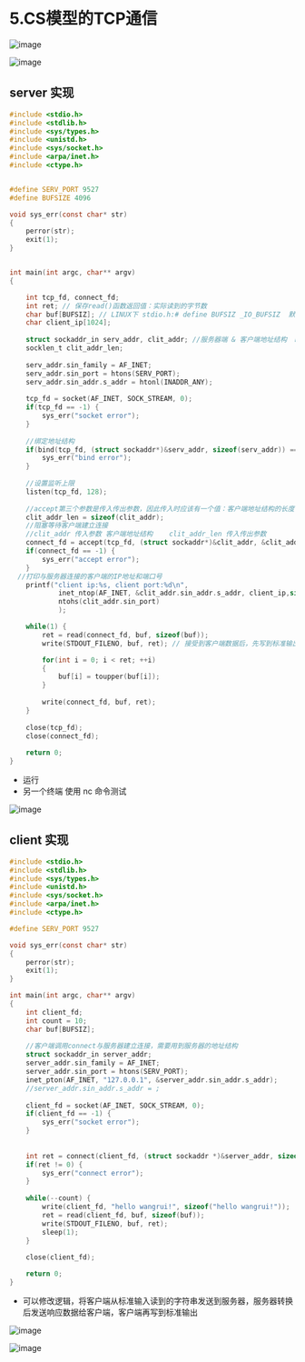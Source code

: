 # 5.CS模型的TCP通信 

![image](https://user-images.githubusercontent.com/58176267/175802005-91bdb8ed-e82b-405e-ab90-af06e6002102.png)  


![image](https://user-images.githubusercontent.com/58176267/175802071-a533274f-39e1-4d96-9744-247d2c6cafcc.png)



## server 实现  

```c
#include <stdio.h>
#include <stdlib.h>
#include <sys/types.h>
#include <unistd.h>
#include <sys/socket.h>
#include <arpa/inet.h>
#include <ctype.h>


#define SERV_PORT 9527
#define BUFSIZE 4096

void sys_err(const char* str)
{
	perror(str);
	exit(1);
}


int main(int argc, char** argv)
{

	int tcp_fd, connect_fd;
	int ret; // 保存read()函数返回值：实际读到的字节数  
	char buf[BUFSIZ]; // LINUX下 stdio.h:# define BUFSIZ _IO_BUFSIZ  默认是4096/8192
	char client_ip[1024];
	
	struct sockaddr_in serv_addr, clit_addr; //服务器端 & 客户端地址结构  man 7 ip查看 
	socklen_t clit_addr_len;
	
	serv_addr.sin_family = AF_INET;
	serv_addr.sin_port = htons(SERV_PORT);
	serv_addr.sin_addr.s_addr = htonl(INADDR_ANY);
	
	tcp_fd = socket(AF_INET, SOCK_STREAM, 0);
	if(tcp_fd == -1) {
		sys_err("socket error");
	}
	
	//绑定地址结构
	if(bind(tcp_fd, (struct sockaddr*)&serv_addr, sizeof(serv_addr)) == -1) {
		sys_err("bind error");
	}
	
	//设置监听上限 
	listen(tcp_fd, 128);
	
	//accept第三个参数是传入传出参数，因此传入时应该有一个值：客户端地址结构的长度  将来调用accept以后表示客户端地址结构的实际大小  
	clit_addr_len = sizeof(clit_addr);
	//阻塞等待客户端建立连接  
	//clit_addr 传入参数 客户端地址结构    clit_addr_len 传入传出参数  
	connect_fd = accept(tcp_fd, (struct sockaddr*)&clit_addr, &clit_addr_len);  // man 2 accept
	if(connect_fd == -1) {
		sys_err("accept error");
	}
  //打印与服务器连接的客户端的IP地址和端口号  
	printf("client ip:%s, client port:%d\n", 
			inet_ntop(AF_INET, &clit_addr.sin_addr.s_addr, client_ip,sizeof(client_ip)),
			ntohs(clit_addr.sin_port)
			);

	while(1) {
		ret = read(connect_fd, buf, sizeof(buf));	
		write(STDOUT_FILENO, buf, ret); // 接受到客户端数据后，先写到标准输出显示  

		for(int i = 0; i < ret; ++i)
		{
			buf[i] = toupper(buf[i]);
		}
	
		write(connect_fd, buf, ret);
	}
	
	close(tcp_fd);
	close(connect_fd);	
	
	return 0;
}
```

* 运行  
* 另一个终端  使用 nc 命令测试  


![image](https://user-images.githubusercontent.com/58176267/175804067-1815f705-12de-4e0d-ae94-4a1e75cc7a51.png)


## client 实现  

```c
#include <stdio.h>
#include <stdlib.h>
#include <sys/types.h>
#include <unistd.h>
#include <sys/socket.h>
#include <arpa/inet.h>
#include <ctype.h>

#define SERV_PORT 9527

void sys_err(const char* str)
{
	perror(str);
	exit(1);
}

int main(int argc, char** argv)
{
	int client_fd;
	int count = 10;
	char buf[BUFSIZ];
	
	//客户端调用connect与服务器建立连接，需要用到服务器的地址结构
	struct sockaddr_in server_addr;
	server_addr.sin_family = AF_INET;
	server_addr.sin_port = htons(SERV_PORT);
	inet_pton(AF_INET, "127.0.0.1", &server_addr.sin_addr.s_addr);
	//server_addr.sin_addr.s_addr = ;
	
	client_fd = socket(AF_INET, SOCK_STREAM, 0);
	if(client_fd == -1) {
		sys_err("socket error");
	}
	
	
	int ret = connect(client_fd, (struct sockaddr *)&server_addr, sizeof(server_addr));
	if(ret != 0) {
		sys_err("connect error");
	}
	
	while(--count) {
		write(client_fd, "hello wangrui!", sizeof("hello wangrui!"));
		ret = read(client_fd, buf, sizeof(buf));
		write(STDOUT_FILENO, buf, ret);	
		sleep(1);
	}
	
	close(client_fd);		

	return 0;
}
```

* 可以修改逻辑，将客户端从标准输入读到的字符串发送到服务器，服务器转换后发送响应数据给客户端，客户端再写到标准输出  

![image](https://user-images.githubusercontent.com/58176267/175804789-822103b5-7ed3-4019-8881-69339fe094a9.png)

![image](https://user-images.githubusercontent.com/58176267/175804813-8976c337-fd2c-4756-8dde-486deec99b44.png)


